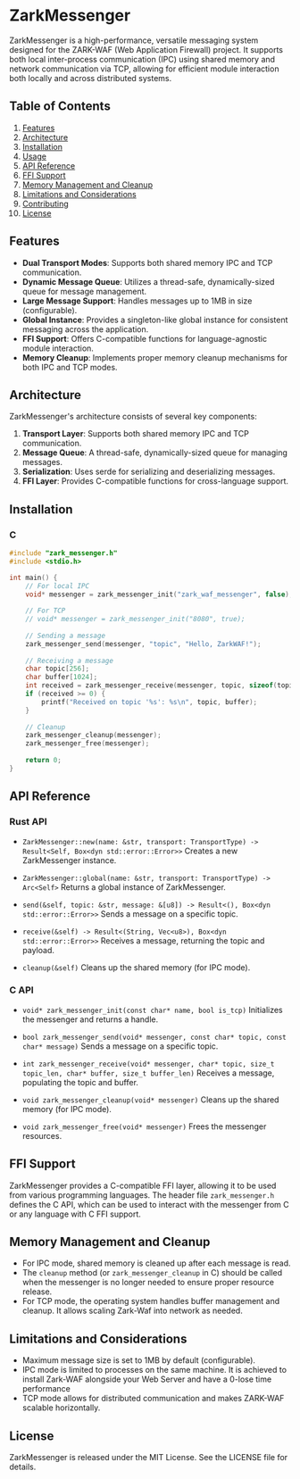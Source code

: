 # ZarkMessenger

ZarkMessenger is a high-performance, versatile messaging system designed for the ZARK-WAF (Web Application Firewall) project. It supports both local inter-process communication (IPC) using shared memory and network communication via TCP, allowing for efficient module interaction both locally and across distributed systems.

## Table of Contents

1. [Features](#features)
2. [Architecture](#architecture)
3. [Installation](#installation)
4. [Usage](#usage)
5. [API Reference](#api-reference)
6. [FFI Support](#ffi-support)
7. [Memory Management and Cleanup](#memory-management-and-cleanup)
8. [Limitations and Considerations](#limitations-and-considerations)
9. [Contributing](#contributing)
10. [License](#license)

## Features

- **Dual Transport Modes**: Supports both shared memory IPC and TCP communication.
- **Dynamic Message Queue**: Utilizes a thread-safe, dynamically-sized queue for message management.
- **Large Message Support**: Handles messages up to 1MB in size (configurable).
- **Global Instance**: Provides a singleton-like global instance for consistent messaging across the application.
- **FFI Support**: Offers C-compatible functions for language-agnostic module interaction.
- **Memory Cleanup**: Implements proper memory cleanup mechanisms for both IPC and TCP modes.

## Architecture

ZarkMessenger's architecture consists of several key components:

1. **Transport Layer**: Supports both shared memory IPC and TCP communication.
2. **Message Queue**: A thread-safe, dynamically-sized queue for managing messages.
3. **Serialization**: Uses serde for serializing and deserializing messages.
4. **FFI Layer**: Provides C-compatible functions for cross-language support.

## Installation

### C

```c
#include "zark_messenger.h"
#include <stdio.h>

int main() {
    // For local IPC
    void* messenger = zark_messenger_init("zark_waf_messenger", false);
    
    // For TCP
    // void* messenger = zark_messenger_init("8080", true);
    
    // Sending a message
    zark_messenger_send(messenger, "topic", "Hello, ZarkWAF!");
    
    // Receiving a message
    char topic[256];
    char buffer[1024];
    int received = zark_messenger_receive(messenger, topic, sizeof(topic), buffer, sizeof(buffer));
    if (received >= 0) {
        printf("Received on topic '%s': %s\n", topic, buffer);
    }
    
    // Cleanup
    zark_messenger_cleanup(messenger);
    zark_messenger_free(messenger);
    
    return 0;
}
```

## API Reference

### Rust API

- `ZarkMessenger::new(name: &str, transport: TransportType) -> Result<Self, Box<dyn std::error::Error>>`
  Creates a new ZarkMessenger instance.

- `ZarkMessenger::global(name: &str, transport: TransportType) -> Arc<Self>`
  Returns a global instance of ZarkMessenger.

- `send(&self, topic: &str, message: &[u8]) -> Result<(), Box<dyn std::error::Error>>`
  Sends a message on a specific topic.

- `receive(&self) -> Result<(String, Vec<u8>), Box<dyn std::error::Error>>`
  Receives a message, returning the topic and payload.

- `cleanup(&self)`
  Cleans up the shared memory (for IPC mode).

### C API

- `void* zark_messenger_init(const char* name, bool is_tcp)`
  Initializes the messenger and returns a handle.

- `bool zark_messenger_send(void* messenger, const char* topic, const char* message)`
  Sends a message on a specific topic.

- `int zark_messenger_receive(void* messenger, char* topic, size_t topic_len, char* buffer, size_t buffer_len)`
  Receives a message, populating the topic and buffer.

- `void zark_messenger_cleanup(void* messenger)`
  Cleans up the shared memory (for IPC mode).

- `void zark_messenger_free(void* messenger)`
  Frees the messenger resources.

## FFI Support

ZarkMessenger provides a C-compatible FFI layer, allowing it to be used from various programming languages. The header file `zark_messenger.h` defines the C API, which can be used to interact with the messenger from C or any language with C FFI support.

## Memory Management and Cleanup

- For IPC mode, shared memory is cleaned up after each message is read.
- The `cleanup` method (or `zark_messenger_cleanup` in C) should be called when the messenger is no longer needed to ensure proper resource release.
- For TCP mode, the operating system handles buffer management and cleanup. It allows scaling Zark-Waf into network as needed.

## Limitations and Considerations

- Maximum message size is set to 1MB by default (configurable).
- IPC mode is limited to processes on the same machine. It is achieved to install Zark-WAF alongside your Web Server and have a 0-lose time performance
- TCP mode allows for distributed communication and makes ZARK-WAF scalable horizontally.

## License

ZarkMessenger is released under the MIT License. See the LICENSE file for details.